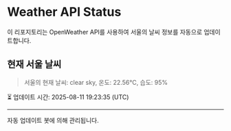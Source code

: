 
# Weather API Status

이 리포지토리는 OpenWeather API를 사용하여 서울의 날씨 정보를 자동으로 업데이트합니다.

## 현재 서울 날씨
> 서울의 현재 날씨: clear sky, 온도: 22.56°C, 습도: 95%

⏳ 업데이트 시간: 2025-08-11 19:23:35 (UTC)

---
자동 업데이트 봇에 의해 관리됩니다.
